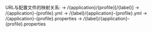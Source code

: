 URL与配置文件的映射关系:
-> /{application}/{profile}[/{label}]
-> /{application}-{profile}.yml
-> /{label}/{application}-{profile}.yml
-> /{application}-{profile}.properties
-> /{label}/{application}-{profile}.properties






